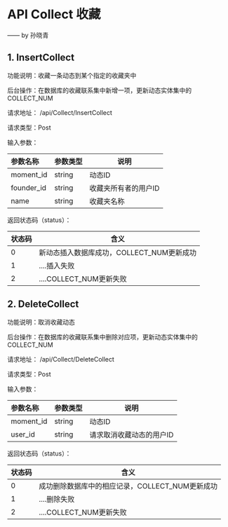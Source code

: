 # API Collect 收藏

—— by 孙晓青

## 1. InsertCollect

功能说明：收藏一条动态到某个指定的收藏夹中

后台操作：在数据库的收藏联系集中新增一项，更新动态实体集中的COLLECT_NUM

请求地址： /api/Collect/InsertCollect

请求类型：Post

输入参数：

| 参数名称   | 参数类型 | 说明                 |
| :--------- | -------- | -------------------- |
| moment_id  | string   | 动态ID               |
| founder_id | string   | 收藏夹所有者的用户ID |
| name       | string   | 收藏夹名称           |

返回状态码（status）：

| 状态码 | 含义                                      |
| ------ | ----------------------------------------- |
| 0      | 新动态插入数据库成功，COLLECT_NUM更新成功 |
| 1      | ....插入失败                              |
| 2      | ....COLLECT_NUM更新失败                   |



## 2. DeleteCollect

功能说明：取消收藏动态

后台操作：在数据库的收藏联系集中删除对应项，更新动态实体集中的COLLECT_NUM

请求地址： /api/Collect/DeleteCollect

请求类型：Post

输入参数：

| 参数名称  | 参数类型 | 说明                     |
| :-------- | -------- | ------------------------ |
| moment_id | string   | 动态ID                   |
| user_id   | string   | 请求取消收藏动态的用户ID |

返回状态码（status）：

| 状态码 | 含义                                            |
| ------ | ----------------------------------------------- |
| 0      | 成功删除数据库中的相应记录，COLLECT_NUM更新成功 |
| 1      | ....删除失败                                    |
| 2      | ....COLLECT_NUM更新失败                         |